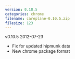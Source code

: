 ```yaml
---
version: 0.10.5
categories: chrome
filename: careplane-0.10.5.zip
filesize: 123
---
```

v0.10.5 2012-07-23
* Fix for updated hipmunk data
* New chrome package format

